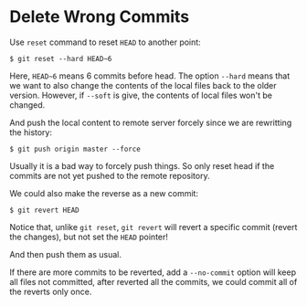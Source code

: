 # Delete Wrong Commits

Use `reset` command to reset `HEAD` to another point:

  ```console
$ git reset --hard HEAD~6
  ```

Here, `HEAD~6` means 6 commits before head. The option `--hard` means that we want to also change the contents of the local files back to the older version. However, if `--soft` is give, the contents of local files won't be changed.

And push the local content to remote server forcely since we are rewritting the history:

  ```console
$ git push origin master --force
  ```

Usually it is a bad way to forcely push things. So only reset head if the commits are not yet pushed to the remote repository.

We could also make the reverse as a new commit:

  ```console
$ git revert HEAD
  ```

Notice that, unlike `git reset`, `git revert` will revert a specific commit (revert the changes), but not set the `HEAD` pointer!

And then push them as usual.

If there are more commits to be reverted, add a `--no-commit` option will keep all files not committed, after reverted all the commits, we could commit all of the reverts only once.
